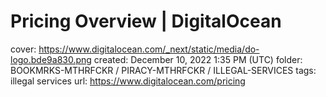# Pricing Overview | DigitalOcean

cover: https://www.digitalocean.com/_next/static/media/do-logo.bde9a830.png
created: December 10, 2022 1:35 PM (UTC)
folder: BOOKMRKS-MTHRFCKR / PIRACY-MTHRFCKR / ILLEGAL-SERVICES
tags: illegal services
url: https://www.digitalocean.com/pricing